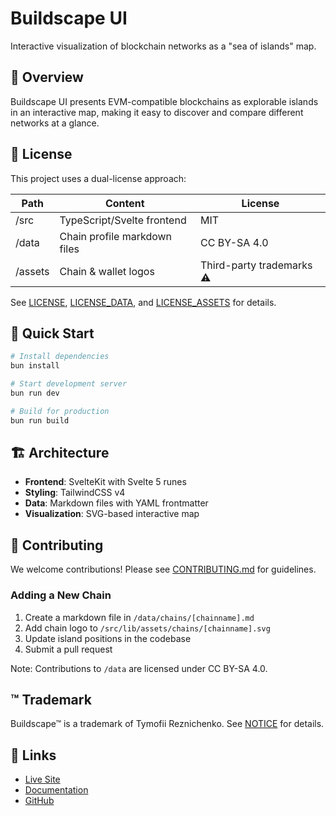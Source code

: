 # Buildscape UI

Interactive visualization of blockchain networks as a "sea of islands" map.

## 🌊 Overview

Buildscape UI presents EVM-compatible blockchains as explorable islands in an interactive map, making it easy to discover and compare different networks at a glance.

## 📜 License

This project uses a dual-license approach:

| Path      | Content                         | License                    |
|-----------|---------------------------------|----------------------------|
| /src      | TypeScript/Svelte frontend      | MIT                        |
| /data     | Chain profile markdown files    | CC BY-SA 4.0               |
| /assets   | Chain & wallet logos            | Third-party trademarks ⚠️   |

See [LICENSE](LICENSE), [LICENSE_DATA](LICENSE_DATA), and [LICENSE_ASSETS](LICENSE_ASSETS) for details.

## 🚀 Quick Start

```bash
# Install dependencies
bun install

# Start development server
bun run dev

# Build for production
bun run build
```

## 🏗️ Architecture

- **Frontend**: SvelteKit with Svelte 5 runes
- **Styling**: TailwindCSS v4
- **Data**: Markdown files with YAML frontmatter
- **Visualization**: SVG-based interactive map

## 🤝 Contributing

We welcome contributions! Please see [CONTRIBUTING.md](CONTRIBUTING.md) for guidelines.

### Adding a New Chain

1. Create a markdown file in `/data/chains/[chainname].md`
2. Add chain logo to `/src/lib/assets/chains/[chainname].svg`
3. Update island positions in the codebase
4. Submit a pull request

Note: Contributions to `/data` are licensed under CC BY-SA 4.0.

## ™️ Trademark

Buildscape™ is a trademark of Tymofii Reznichenko. See [NOTICE](NOTICE) for details.

## 🔗 Links

- [Live Site](https://buildscape.org)
- [Documentation](https://docs.buildscape.org)
- [GitHub](https://github.com/buildscape/buildscape-ui)
